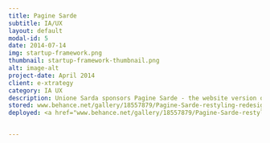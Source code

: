 ```yaml
---
title: Pagine Sarde
subtitle: IA/UX
layout: default
modal-id: 5
date: 2014-07-14
img: startup-framework.png
thumbnail: startup-framework-thumbnail.png
alt: image-alt
project-date: April 2014
client: e-xtrategy
category: IA UX
description: Unione Sarda sponsors Pagine Sarde - the website version of the local yellow pages, a directory of sardinian businesses, organized by category, and in which advertising is sold. Restyling, redesigning, reorganizing.
stored: www.behance.net/gallery/18557879/Pagine-Sarde-restyling-redesigning-reorganizing
deployed: <a href="www.behance.net/gallery/18557879/Pagine-Sarde-restyling-redesigning-reorganizing" target="_blank">Read more on Behance</a>


---
```

